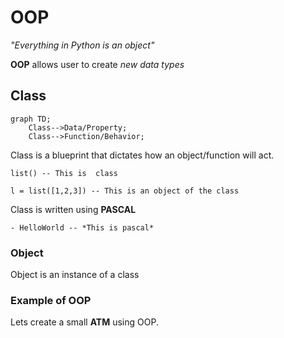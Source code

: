 # OOP

*"Everything in Python is an object"*

 **OOP** allows user to create *new data types*

## Class

```mermaid
graph TD;
    Class-->Data/Property;
    Class-->Function/Behavior;
```

Class is a blueprint that dictates how an object/function will act.

```
list() -- This is  class

l = list([1,2,3]) -- This is an object of the class
```

Class is written using **PASCAL**

    - HelloWorld -- *This is pascal*

### Object

Object is an instance of a class

### Example of OOP

Lets create a small **ATM** using OOP.




